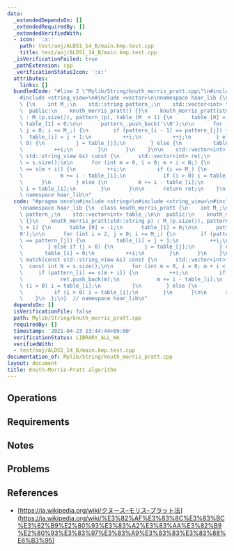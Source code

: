 ```yaml
---
data:
  _extendedDependsOn: []
  _extendedRequiredBy: []
  _extendedVerifiedWith:
  - icon: ':x:'
    path: test/aoj/ALDS1_14_B/main.kmp.test.cpp
    title: test/aoj/ALDS1_14_B/main.kmp.test.cpp
  _isVerificationFailed: true
  _pathExtension: cpp
  _verificationStatusIcon: ':x:'
  attributes:
    links: []
  bundledCode: "#line 2 \"Mylib/String/knuth_morris_pratt.cpp\"\n#include <string>\n\
    #include <string_view>\n#include <vector>\n\nnamespace haar_lib {\n  class knuth_morris_pratt\
    \ {\n    int M_;\n    std::string pattern_;\n    std::vector<int> table_;\n\n\
    \  public:\n    knuth_morris_pratt() {}\n    knuth_morris_pratt(std::string p)\
    \ : M_(p.size()), pattern_(p), table_(M_ + 1) {\n      table_[0] = -1;\n     \
    \ table_[1] = 0;\n\n      pattern_.push_back('\\0');\n\n      for (int i = 2,\
    \ j = 0; i <= M_;) {\n        if (pattern_[i - 1] == pattern_[j]) {\n        \
    \  table_[i] = j + 1;\n          ++i;\n          ++j;\n        } else if (j >\
    \ 0) {\n          j = table_[j];\n        } else {\n          table_[i] = 0;\n\
    \          ++i;\n        }\n      }\n    }\n\n    std::vector<int> match(const\
    \ std::string_view &s) const {\n      std::vector<int> ret;\n      const int N\
    \ = s.size();\n\n      for (int m = 0, i = 0; m + i < N;) {\n        if (pattern_[i]\
    \ == s[m + i]) {\n          ++i;\n          if (i == M_) {\n            ret.push_back(m);\n\
    \            m += i - table_[i];\n            if (i > 0) i = table_[i];\n    \
    \      }\n        } else {\n          m += i - table_[i];\n          if (i > 0)\
    \ i = table_[i];\n        }\n      }\n\n      return ret;\n    }\n  };\n}  //\
    \ namespace haar_lib\n"
  code: "#pragma once\n#include <string>\n#include <string_view>\n#include <vector>\n\
    \nnamespace haar_lib {\n  class knuth_morris_pratt {\n    int M_;\n    std::string\
    \ pattern_;\n    std::vector<int> table_;\n\n  public:\n    knuth_morris_pratt()\
    \ {}\n    knuth_morris_pratt(std::string p) : M_(p.size()), pattern_(p), table_(M_\
    \ + 1) {\n      table_[0] = -1;\n      table_[1] = 0;\n\n      pattern_.push_back('\\\
    0');\n\n      for (int i = 2, j = 0; i <= M_;) {\n        if (pattern_[i - 1]\
    \ == pattern_[j]) {\n          table_[i] = j + 1;\n          ++i;\n          ++j;\n\
    \        } else if (j > 0) {\n          j = table_[j];\n        } else {\n   \
    \       table_[i] = 0;\n          ++i;\n        }\n      }\n    }\n\n    std::vector<int>\
    \ match(const std::string_view &s) const {\n      std::vector<int> ret;\n    \
    \  const int N = s.size();\n\n      for (int m = 0, i = 0; m + i < N;) {\n   \
    \     if (pattern_[i] == s[m + i]) {\n          ++i;\n          if (i == M_) {\n\
    \            ret.push_back(m);\n            m += i - table_[i];\n            if\
    \ (i > 0) i = table_[i];\n          }\n        } else {\n          m += i - table_[i];\n\
    \          if (i > 0) i = table_[i];\n        }\n      }\n\n      return ret;\n\
    \    }\n  };\n}  // namespace haar_lib\n"
  dependsOn: []
  isVerificationFile: false
  path: Mylib/String/knuth_morris_pratt.cpp
  requiredBy: []
  timestamp: '2021-04-23 23:44:44+09:00'
  verificationStatus: LIBRARY_ALL_WA
  verifiedWith:
  - test/aoj/ALDS1_14_B/main.kmp.test.cpp
documentation_of: Mylib/String/knuth_morris_pratt.cpp
layout: document
title: Knuth-Morris-Pratt algorithm
---
```


## Operations

## Requirements

## Notes

## Problems

## References

- [https://ja.wikipedia.org/wiki/クヌース–モリス–プラット法](https://ja.wikipedia.org/wiki/%E3%82%AF%E3%83%8C%E3%83%BC%E3%82%B9%E2%80%93%E3%83%A2%E3%83%AA%E3%82%B9%E2%80%93%E3%83%97%E3%83%A9%E3%83%83%E3%83%88%E6%B3%95)
